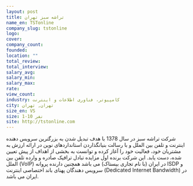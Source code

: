 ```yaml
---
layout: post
title: تراشه سبز تهران
name_en: TSTonline
company_slug: tstonline
logo: 
cover: 
company_count:
founded:
location: ""
total_review: 
total_interview: 
salary_avg: 
salary_min: 
salary_max: 
rate: 
view_count: 
industry: کامپیوتر، فناوری اطلاعات و اینترنت
city: تهران, تهران
size_en: VS
size: 1-10 نفر
site: http://tstonline.com
---
```


شرکت تراشه سبز در سال 1378 با هدف تبدیل شدن به بزرگترین سرویس دهنده اینترنت و تلفن بین الملل و با رسالت بنیانگذاردن استانداردهای نوین در ارائه ارزش به مشتریان خود، فعالیت خود را آغاز کرده و توانست به بخشی از اهداف از پیش تعیین شده، دست یابد.  این شرکت برنده اول مزایده تبادل ترافیک صادره و وارده تلفن بین الملل (VoIP) در ایران (با نام تجاری بیستاک) می باشد همچنین دارنده پروانه ISDP و سرویس دهندگان پهنای باند اختصاصی اینترنت (Dedicated Internet Bandwidth) در ایران می باشد.
